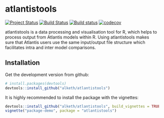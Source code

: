 <!-- README.md is generated from README.Rmd. Please edit that file -->
atlantistools
=============

[![Project Status](http://www.repostatus.org/badges/latest/active.svg)](http://www.repostatus.org/#active) [![Build Status](https://travis-ci.org/alketh/atlantistools.png?branch=master)](https://travis-ci.org/alketh/atlantistools) [![Build status](https://ci.appveyor.com/api/projects/status/github/alketh/atlantistools?branch=master&svg=true)](https://ci.appveyor.com/project/alketh/atlantistools) [![codecov](https://img.shields.io/codecov/c/github/alketh/atlantistools.svg)](https://codecov.io/github/alketh/atlantistools)

atlantistools is a data processing and visualisation tool for R, which helps to process output from Atlantis models within R. Using atlantistools makes sure that Atlantis users use the same input/output file structure which facilitates intra and inter model comparisons.

Installation
------------

Get the development version from github:

``` r
# install.packages(devtools)
devtools::install_github("alketh/atlantistools")
```

It is highly recommended to install the package with the vignettes:

``` r
devtools::install_github("alketh/atlantistools", build_vignettes = TRUE)
vignette("package-demo", package = "atlantistools")
```
